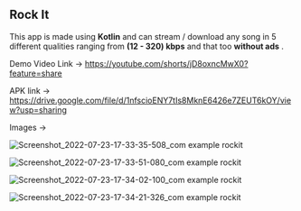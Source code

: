 ## Rock It

This app is made using **Kotlin** and can stream / download any song in 5 different qualities ranging from **(12 - 320) kbps** and that too **without ads** .

Demo Video Link -> https://youtube.com/shorts/jD8oxncMwX0?feature=share

APK link -> https://drive.google.com/file/d/1nfscioENY7tIs8MknE6426e7ZEUT6kOY/view?usp=sharing

Images ->

![Screenshot_2022-07-23-17-33-35-508_com example rockit](https://user-images.githubusercontent.com/90754518/180604203-3eb9ab0c-5d79-4f63-80de-f2b96aec76be.jpg)


![Screenshot_2022-07-23-17-33-51-080_com example rockit](https://user-images.githubusercontent.com/90754518/180604205-84d6c460-c0ba-4b4c-a00a-82d16d3b40e4.jpg)


![Screenshot_2022-07-23-17-34-02-100_com example rockit](https://user-images.githubusercontent.com/90754518/180604206-e5c40606-44b8-410d-9ef2-f7cea8b9afad.jpg)


![Screenshot_2022-07-23-17-34-21-326_com example rockit](https://user-images.githubusercontent.com/90754518/180604209-156f7599-30f8-4770-a3e2-7f3f2d0092ba.jpg)
